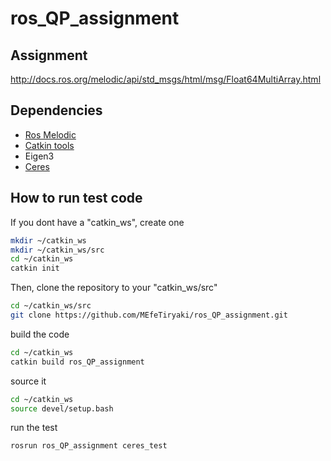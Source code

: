 # ros_QP_assignment


## Assignment


http://docs.ros.org/melodic/api/std_msgs/html/msg/Float64MultiArray.html





## Dependencies
* [Ros Melodic](http://wiki.ros.org/melodic/Installation/Ubuntu)
* [Catkin tools](https://catkin-tools.readthedocs.io/en/latest/)
* Eigen3
* [Ceres](http://ceres-solver.org/installation.html)


## How to run test code
If you dont have a "catkin_ws", create one

```bash
mkdir ~/catkin_ws
mkdir ~/catkin_ws/src
cd ~/catkin_ws
catkin init
```

Then, clone the repository to your "catkin_ws/src"
```bash
cd ~/catkin_ws/src
git clone https://github.com/MEfeTiryaki/ros_QP_assignment.git
```

build the code
```bash
cd ~/catkin_ws
catkin build ros_QP_assignment
```

source it

```bash
cd ~/catkin_ws
source devel/setup.bash
```

run the test
```bash
rosrun ros_QP_assignment ceres_test
```
